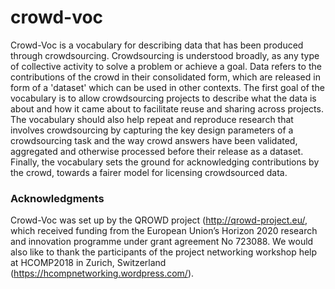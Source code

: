 # crowd-voc

Crowd-Voc is a vocabulary for describing data that has been produced through crowdsourcing. Crowdsourcing is understood broadly, as any type of collective activity to solve a problem or achieve a goal. Data refers to the contributions of the crowd in their consolidated form, which are released in form of a 'dataset' which can be used in other contexts. 
The first goal of the vocabulary is to allow crowdsourcing projects to describe what the data is about and how it came about to facilitate reuse and sharing across projects. The vocabulary should also help repeat and reproduce research that involves crowdsourcing by capturing the key design parameters of a crowdsourcing task and the way crowd answers have been validated, aggregated and otherwise processed before their release as a dataset. Finally, the vocabulary sets the ground for acknowledging contributions by the crowd, towards a fairer model for licensing crowdsourced data.

### Acknowledgments

Crowd-Voc was set up by the QROWD project (http://qrowd-project.eu/, which received funding from the European Union’s Horizon 2020
research and innovation programme under grant agreement No 723088. We would also like to thank the participants of the project networking workshop help at HCOMP2018 in Zurich, Switzerland (https://hcompnetworking.wordpress.com/).
